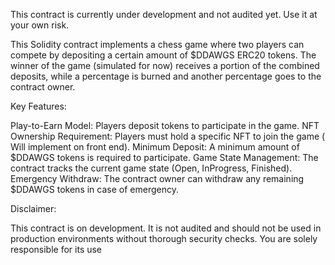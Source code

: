 
This contract is currently under development and not audited yet. Use it at your own risk.

This Solidity contract implements a chess game where two players can compete by depositing a certain amount of $DDAWGS ERC20 tokens. The winner of the game (simulated for now) receives a portion of the combined deposits, while a percentage 
is burned and another percentage goes to the contract owner.

Key Features:

Play-to-Earn Model: Players deposit tokens to participate in the game.
NFT Ownership Requirement: Players must hold a specific NFT to join the game ( Will implement on front end).
Minimum Deposit: A minimum amount of $DDAWGS tokens is required to participate.
Game State Management: The contract tracks the current game state (Open, InProgress, Finished).
Emergency Withdraw: The contract owner can withdraw any remaining $DDAWGS tokens in case of emergency.

Disclaimer:

This contract is on development. It is not audited and should not be used in production environments without thorough security checks. You are solely responsible for its use
